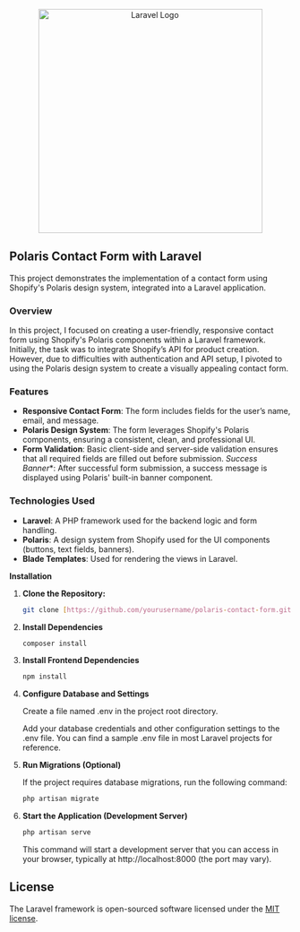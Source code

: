 <p align="center"><a href="https://laravel.com" target="_blank"><img src="https://raw.githubusercontent.com/laravel/art/master/logo-lockup/5%20SVG/2%20CMYK/1%20Full%20Color/laravel-logolockup-cmyk-red.svg" width="400" alt="Laravel Logo"></a></p>

## Polaris Contact Form with Laravel
This project demonstrates the implementation of a contact form using Shopify's Polaris design system, integrated into a Laravel application.


### Overview
In this project, I focused on creating a user-friendly, responsive contact form using Shopify's Polaris components within a Laravel framework. Initially, the task was to integrate Shopify’s API for product creation. However, due to difficulties with authentication and API setup, I pivoted to using the Polaris design system to create a visually appealing contact form.


### Features

* **Responsive Contact Form**: The form includes fields for the user’s name, email, and message.
* **Polaris Design System**: The form leverages Shopify's Polaris components, ensuring a consistent, clean, and professional UI.
* **Form Validation**: Basic client-side and server-side validation ensures that all required fields are filled out before submission.
*Success Banner**: After successful form submission, a success message is displayed using Polaris' built-in banner component.

### Technologies Used
* **Laravel**: A PHP framework used for the backend logic and form handling.
* **Polaris**: A design system from Shopify used for the UI components (buttons, text fields, banners).
* **Blade Templates**: Used for rendering the views in Laravel.


**Installation**

1. **Clone the Repository:**
   ```bash
   git clone [https://github.com/yourusername/polaris-contact-form.git](https://github.com/yourusername/polaris-contact-form.git)
   ```
2. **Install Dependencies**
    ```bash
    composer install
    ```
3. **Install Frontend Dependencies**
    ```bash
    npm install
    ```
4. **Configure Database and Settings**
   
    Create a file named .env in the project root directory.
   
    Add your database credentials and other configuration settings to the .env file. You can find a sample .env file in most Laravel projects for reference.
   
6. **Run Migrations (Optional)**
   
    If the project requires database migrations, run the following command:
    ```bash
    php artisan migrate
    ```
8. **Start the Application (Development Server)**
    ```bash
    php artisan serve
    ```
    This command will start a development server that you can access in your browser, typically at http://localhost:8000 (the port may vary).

## License

The Laravel framework is open-sourced software licensed under the [MIT license](https://opensource.org/licenses/MIT).
